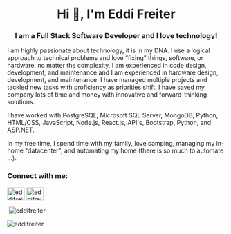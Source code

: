 <h1 align="center">Hi 👋, I'm Eddi Freiter</h1>
<h3 align="center">I am a Full Stack Software Developer and I love technology!</h3>

<p>I am highly passionate about technology, it is in my DNA. I use a logical approach to technical problems and love “fixing” things, software, or hardware, no matter the complexity. I am experienced in code design, development, and maintenance and I am experienced in hardware design, development, and maintenance. I have managed multiple projects and tackled new tasks with proficiency as priorities shift. I have saved my company lots of time and money with innovative and forward-thinking solutions.</p>

<p>I have worked with PostgreSQL, Microsoft SQL Server, MongoDB, Python, HTML/CSS, JavaScript, Node.js, React.js, API's, Bootstrap, Python, and ASP.NET.</p>

<p>In my free time, I spend time with my family, love camping, managing my in-home "datacenter", and automating my home (there is so much to automate …).</p>

<h3 align="left">Connect with me:</h3>
<p align="left">
<a href="https://twitter.com/eddifreiter" target="blank"><img align="center" src="https://raw.githubusercontent.com/rahuldkjain/github-profile-readme-generator/master/src/images/icons/Social/twitter.svg" alt="eddifreiter" height="30" width="40" /></a>
<a href="https://linkedin.com/in/eddifreiter" target="blank"><img align="center" src="https://raw.githubusercontent.com/rahuldkjain/github-profile-readme-generator/master/src/images/icons/Social/linked-in-alt.svg" alt="eddifreiter" height="30" width="40" /></a>
</p>

<p>&nbsp;<img align="center" src="https://github-readme-stats.vercel.app/api?username=eddifreiter&show_icons=true&locale=en" alt="eddifreiter" /></p>

<p align="left"> <img src="https://komarev.com/ghpvc/?username=eddifreiter&label=Profile%20views&color=0e75b6&style=flat" alt="eddifreiter" /> </p>